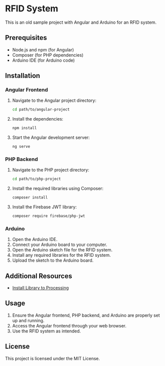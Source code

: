 # RFID System

This is an old sample project with Angular and Arduino for an RFID system.

## Prerequisites

- Node.js and npm (for Angular)
- Composer (for PHP dependencies)
- Arduino IDE (for Arduino code)

## Installation

### Angular Frontend

1. Navigate to the Angular project directory:
    ```sh
    cd path/to/angular-project
    ```

2. Install the dependencies:
    ```sh
    npm install
    ```

3. Start the Angular development server:
    ```sh
    ng serve
    ```

### PHP Backend

1. Navigate to the PHP project directory:
    ```sh
    cd path/to/php-project
    ```

2. Install the required libraries using Composer:
    ```sh
    composer install
    ```

3. Install the Firebase JWT library:
    ```sh
    composer require firebase/php-jwt
    ```

### Arduino

1. Open the Arduino IDE.
2. Connect your Arduino board to your computer.
3. Open the Arduino sketch file for the RFID system.
4. Install any required libraries for the RFID system.
5. Upload the sketch to the Arduino board.

## Additional Resources

- [Install Library to Processing](https://www.youtube.com/watch?v=rmV9FjMzP8o&feature=youtu.be)

## Usage

1. Ensure the Angular frontend, PHP backend, and Arduino are properly set up and running.
2. Access the Angular frontend through your web browser.
3. Use the RFID system as intended.

## License

This project is licensed under the MIT License.
